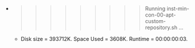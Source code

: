 * >>>>>>>>> Running inst-min-con-00-apt-custom-repository.sh ...
  * Disk size = 393712K. Space Used = 3608K. Runtime = 00:00:00:03.
